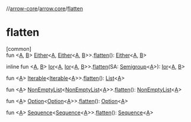 //[arrow-core](../../index.md)/[arrow.core](index.md)/[flatten](flatten.md)

# flatten

[common]\
fun &lt;[A](flatten.md), [B](flatten.md)&gt; [Either](-either/index.md)&lt;[A](flatten.md), [Either](-either/index.md)&lt;[A](flatten.md), [B](flatten.md)&gt;&gt;.[flatten](flatten.md)(): [Either](-either/index.md)&lt;[A](flatten.md), [B](flatten.md)&gt;

inline fun &lt;[A](flatten.md), [B](flatten.md)&gt; [Ior](-ior/index.md)&lt;[A](flatten.md), [Ior](-ior/index.md)&lt;[A](flatten.md), [B](flatten.md)&gt;&gt;.[flatten](flatten.md)(SA: [Semigroup](../arrow.typeclasses/-semigroup/index.md)&lt;[A](flatten.md)&gt;): [Ior](-ior/index.md)&lt;[A](flatten.md), [B](flatten.md)&gt;

fun &lt;[A](flatten.md)&gt; [Iterable](https://kotlinlang.org/api/latest/jvm/stdlib/kotlin.collections/-iterable/index.html)&lt;[Iterable](https://kotlinlang.org/api/latest/jvm/stdlib/kotlin.collections/-iterable/index.html)&lt;[A](flatten.md)&gt;&gt;.[flatten](flatten.md)(): [List](https://kotlinlang.org/api/latest/jvm/stdlib/kotlin.collections/-list/index.html)&lt;[A](flatten.md)&gt;

fun &lt;[A](flatten.md)&gt; [NonEmptyList](-non-empty-list/index.md)&lt;[NonEmptyList](-non-empty-list/index.md)&lt;[A](flatten.md)&gt;&gt;.[flatten](flatten.md)(): [NonEmptyList](-non-empty-list/index.md)&lt;[A](flatten.md)&gt;

fun &lt;[A](flatten.md)&gt; [Option](-option/index.md)&lt;[Option](-option/index.md)&lt;[A](flatten.md)&gt;&gt;.[flatten](flatten.md)(): [Option](-option/index.md)&lt;[A](flatten.md)&gt;

fun &lt;[A](flatten.md)&gt; [Sequence](https://kotlinlang.org/api/latest/jvm/stdlib/kotlin.sequences/-sequence/index.html)&lt;[Sequence](https://kotlinlang.org/api/latest/jvm/stdlib/kotlin.sequences/-sequence/index.html)&lt;[A](flatten.md)&gt;&gt;.[flatten](flatten.md)(): [Sequence](https://kotlinlang.org/api/latest/jvm/stdlib/kotlin.sequences/-sequence/index.html)&lt;[A](flatten.md)&gt;
